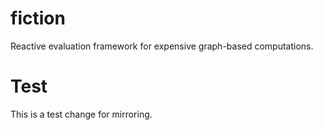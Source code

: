 # fiction
Reactive evaluation framework for expensive graph-based computations.

# Test
This is a test change for mirroring.